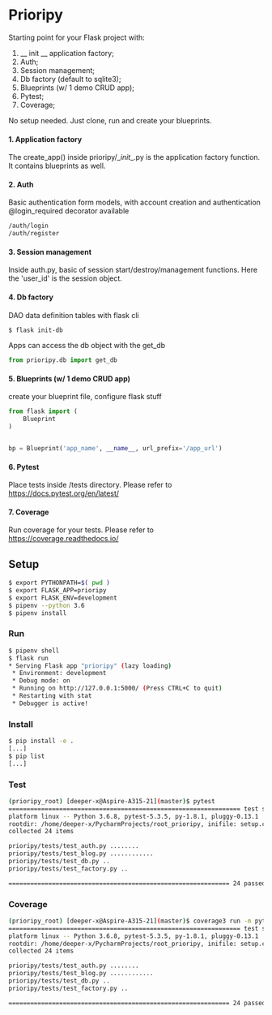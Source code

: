 # Prioripy

Starting point for your Flask project with:
1. __ init __ application factory;
2. Auth;
3. Session management;
4. Db factory (default to sqlite3); 
5. Blueprints (w/ 1 demo CRUD app); 
6. Pytest; 
7. Coverage;

No setup needed. Just clone, run and create your blueprints.

#### 1. Application factory
The create_app() inside prioripy/\__init__.py is the application factory function.
It contains blueprints as well.

#### 2. Auth
Basic authentication form models, with account creation and authentication
@login_required decorator available
```bash
/auth/login
/auth/register
```

#### 3. Session management
Inside auth.py, basic of session start/destroy/management functions. 
Here the 'user_id' is the session object.  

#### 4. Db factory 
DAO data definition tables with flask cli
```bash
$ flask init-db
``` 
Apps can access the db object with the get_db
```python
from prioripy.db import get_db
```

#### 5. Blueprints (w/ 1 demo CRUD app)
create your blueprint file, configure flask stuff

```python
from flask import (
    Blueprint
)


bp = Blueprint('app_name', __name__, url_prefix='/app_url')
```
 
#### 6. Pytest 
Place tests inside /tests directory.
Please refer to https://docs.pytest.org/en/latest/


#### 7. Coverage
Run coverage for your tests.
Please refer to https://coverage.readthedocs.io/


## Setup

```bash
$ export PYTHONPATH=$( pwd )
$ export FLASK_APP=prioripy
$ export FLASK_ENV=development
$ pipenv --python 3.6
$ pipenv install
```


### Run

```bash
$ pipenv shell
$ flask run
* Serving Flask app "prioripy" (lazy loading)
 * Environment: development
 * Debug mode: on
 * Running on http://127.0.0.1:5000/ (Press CTRL+C to quit)
 * Restarting with stat
 * Debugger is active!

```

### Install

```bash
$ pip install -e .
[...]
$ pip list
[...]

```

### Test

```bash
(prioripy_root) [deeper-x@Aspire-A315-21](master)$ pytest 
================================================================ test session starts =================================================================
platform linux -- Python 3.6.8, pytest-5.3.5, py-1.8.1, pluggy-0.13.1
rootdir: /home/deeper-x/PycharmProjects/root_prioripy, inifile: setup.cfg
collected 24 items                                                                                                                                   

prioripy/tests/test_auth.py ........                                                                                                           [ 33%]
prioripy/tests/test_blog.py ............                                                                                                       [ 83%]
prioripy/tests/test_db.py ..                                                                                                                   [ 91%]
prioripy/tests/test_factory.py ..                                                                                                              [100%]

============================================================= 24 passed in 3.37 seconds ==============================================================
```

### Coverage

```bash
(prioripy_root) [deeper-x@Aspire-A315-21](master)$ coverage3 run -m pytest
================================================================ test session starts =================================================================
platform linux -- Python 3.6.8, pytest-5.3.5, py-1.8.1, pluggy-0.13.1
rootdir: /home/deeper-x/PycharmProjects/root_prioripy, inifile: setup.cfg
collected 24 items                                                                                                                                   

prioripy/tests/test_auth.py ........                                                                                                           [ 33%]
prioripy/tests/test_blog.py ............                                                                                                       [ 83%]
prioripy/tests/test_db.py ..                                                                                                                   [ 91%]
prioripy/tests/test_factory.py ..                                                                                                              [100%]

============================================================= 24 passed in 3.28 seconds ==============================================================
```
